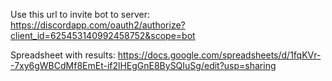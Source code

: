 Use this url to invite bot to server: https://discordapp.com/oauth2/authorize?client_id=625453140992458752&scope=bot

Spreadsheet with results: https://docs.google.com/spreadsheets/d/1fqKVr--7xy6gWBCdMf8EmEt-if2lHEgGnE8BySQIuSg/edit?usp=sharing

